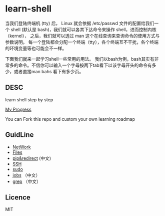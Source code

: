 # learn-shell

当我们登陆终端机 (tty) 后， Linux 就会依据 /etc/passwd 文件的配置给我们一个 shell (默认是 bash)，我们就可以各其下达命令来操作 shell，进而控制内核（kernel）， 之后，我们就可以透过 man 这个在线查询来查询命令的使用方式与参数说明。 每一个登陆都会分配一个终端（tty），各个终端互不干扰，各个终端的环境变量等也可能会不一样。

下面我们就来一起学习shell一些常用的用法。 我们以bash为例，bash其实有非常多的命令。不信你可以输入一个字母按两下tab看下以该字母开头的命令有多少，或者直接man bahs 看下有多少页。

## DESC

learn shell step by step

[My Progress](https://github.com/azl397985856/learn-shell/projects/1)

You can Fork this repo and custom your own learning roadmap

## GuidLine

- [NetWork](./network.md)
- [Files](./files.md)
- [pip&redirect](./pip&redirect.md) (中文)
- [SSH](./SSH.md)
- [sudo](./sudo.md)
- [jobs](./jobs.md) （中文）
- [grep](./grep.md) （中文）

## Licence

MIT
